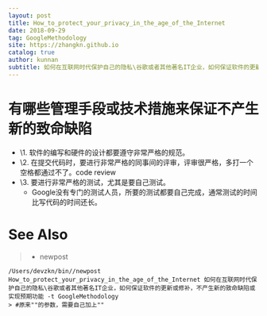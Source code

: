 ```yaml
---
layout: post
title: How_to_protect_your_privacy_in_the_age_of_the_Internet
date: 2018-09-29
tag: GoogleMethodology
site: https://zhangkn.github.io
catalog: true
author: kunnan
subtitle: 如何在互联网时代保护自己的隐私\谷歌或者其他著名IT企业，如何保证软件的更新或修补，不产生新的致命缺陷或实现预期功能
---
```






# 有哪些管理手段或技术措施来保证不产生新的致命缺陷



* \1. 软件的编写和硬件的设计都要遵守非常严格的规范。
* \2. 在提交代码时，要进行非常严格的同事间的评审，评审很严格，多打一个空格都通过不了。code review
* \3. 要进行非常严格的测试，尤其是要自己测试。
  * Google没有专门的测试人员，所要的测试都要自己完成，通常测试的时间比写代码的时间还长。



# See Also 

>* newpost 
>
```
/Users/devzkn/bin//newpost How_to_protect_your_privacy_in_the_age_of_the_Internet 如何在互联网时代保护自己的隐私\谷歌或者其他著名IT企业，如何保证软件的更新或修补，不产生新的致命缺陷或实现预期功能 -t GoogleMethodology
> #原来""的参数，需要自己加上""
```

